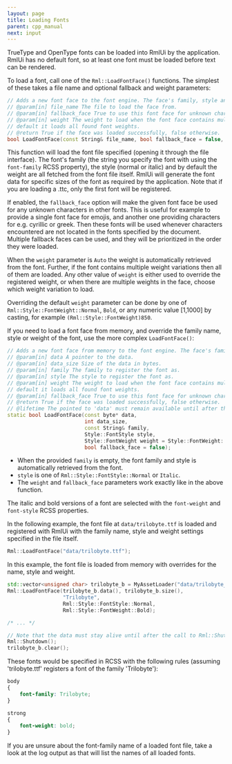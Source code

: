 ```yaml
---
layout: page
title: Loading Fonts
parent: cpp_manual
next: input
---
```


TrueType and OpenType fonts can be loaded into RmlUi by the application. RmlUi has no default font, so at least one font must be loaded before text can be rendered.

To load a font, call one of the `Rml::LoadFontFace()` functions. The simplest of these takes a file name and optional fallback and weight parameters:

```cpp
// Adds a new font face to the font engine. The face's family, style and weight will be determined from the face itself.
// @param[in] file_name The file to load the face from.
// @param[in] fallback_face True to use this font face for unknown characters in other font faces.
// @param[in] weight The weight to load when the font face contains multiple weights, otherwise the weight to register the font as. By
// default it loads all found font weights.
// @return True if the face was loaded successfully, false otherwise.
bool LoadFontFace(const String& file_name, bool fallback_face = false, Style::FontWeight weight = Style::FontWeight::Auto);
```

This function will load the font file specified (opening it through the file interface). The font's family (the string you specify the font with using the `font-family` RCSS property), the style (normal or italic) and by default the weight are all fetched from the font file itself. RmlUi will generate the font data for specific sizes of the font as required by the application. Note that if you are loading a .ttc, only the first font will be registered.

If enabled, the `fallback_face` option will make the given font face be used for any unknown characters in other fonts. This is useful for example to provide a single font face for emojis, and another one providing characters for e.g. cyrillic or greek. Then these fonts will be used whenever characters encountered are not located in the fonts specified by the document. Multiple fallback faces can be used, and they will be prioritized in the order they were loaded.

When the `weight` parameter is `Auto` the weight is automatically retrieved from the font. Further, if the font contains multiple weight variations then all of them are loaded. Any other value of `weight` is either used to override the registered weight, or when there are multiple weights in the face, choose which weight variation to load.

Overriding the default `weight` parameter can be done by one of `Rml::Style::FontWeight::Normal`, `Bold`, or any numeric value \[1,1000\] by casting, for example `(Rml::Style::FontWeight)850`.

If you need to load a font face from memory, and override the family name, style or weight of the font, use the more complex `LoadFontFace()`:

```cpp
// Adds a new font face from memory to the font engine. The face's family, style and weight is given by the parameters.
// @param[in] data A pointer to the data.
// @param[in] data_size Size of the data in bytes.
// @param[in] family The family to register the font as.
// @param[in] style The style to register the font as.
// @param[in] weight The weight to load when the font face contains multiple weights, otherwise the weight to register the font as. By
// default it loads all found font weights.
// @param[in] fallback_face True to use this font face for unknown characters in other font faces.
// @return True if the face was loaded successfully, false otherwise.
// @lifetime The pointed to 'data' must remain available until after the call to Rml::Shutdown.
static bool LoadFontFace(const byte* data,
                         int data_size, 
                         const String& family,
                         Style::FontStyle style,
                         Style::FontWeight weight = Style::FontWeight::Auto,
                         bool fallback_face = false);
```

- When the provided `family` is empty, the font family and style is automatically retrieved from the font.
- `style` is one of `Rml::Style::FontStyle::Normal` or `Italic`.
- The `weight` and `fallback_face` parameters work exactly like in the above function.

The italic and bold versions of a font are selected with the `font-weight` and `font-style` RCSS properties.

In the following example, the font file at `data/trilobyte.ttf` is loaded and registered with RmlUi with the family name, style and weight settings specified in the file itself.

```cpp
Rml::LoadFontFace("data/trilobyte.ttf");
```

In this example, the font file is loaded from memory with overrides for the name, style and weight.

```cpp
std::vector<unsigned char> trilobyte_b = MyAssetLoader("data/trilobyte_b.ttf");
Rml::LoadFontFace(trilobyte_b.data(), trilobyte_b.size(),
                  "Trilobyte",
                  Rml::Style::FontStyle::Normal,
                  Rml::Style::FontWeight::Bold);

/* ... */

// Note that the data must stay alive until after the call to Rml::Shutdown.
Rml::Shutdown();
trilobyte_b.clear();
```

These fonts would be specified in RCSS with the following rules (assuming 'trilobyte.ttf' registers a font of the family 'Trilobyte'):

```css
body
{
    font-family: Trilobyte;
}

strong
{
    font-weight: bold;
}
```

If you are unsure about the font-family name of a loaded font file, take a look at the log output as that will list the names of all loaded fonts.
